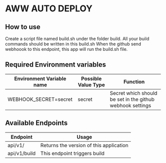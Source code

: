 # AWW AUTO DEPLOY

## How to use
Create a script file named build.sh under the folder build. All your build commands should be written in this build.sh
When the github send webhoook to this endpoint, this app will run the build.sh file.

## Required Environment variables

|Environment Variable name| Possible Value Type | Function |
|------------------------|---------------------|-----------|
| WEBHOOK_SECRET=secret | secret |  Secret which should be set in the github webhook settings |


## Available Endpoints

|Endpoint|Usage|
|--------|-----|
|api/v1/|Returns the version of this application|
|api/v1/build|This endpoint triggers build|
